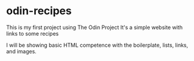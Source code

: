 # odin-recipes
This is my first project using The Odin Project
It's a simple website with links to some recipes

I will be showing basic HTML competence with the
boilerplate, lists, links, and images.